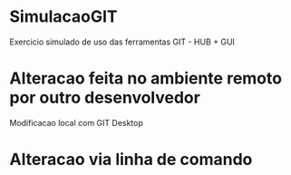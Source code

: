 # SimulacaoGIT
Exercicio simulado de uso das ferramentas GIT - HUB + GUI 
# Alteracao feita no ambiente remoto por outro desenvolvedor
Modificacao local com GIT Desktop
# Alteracao via linha de comando 
